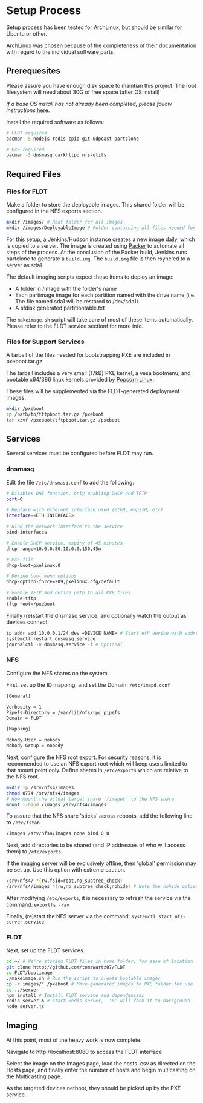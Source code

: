 # Setup Process

Setup process has been tested for ArchLinux, but should be similar for Ubuntu or other.

ArchLinux was chosen because of the completeness of their documentation with regard to the individual software parts.

## Prerequesites

Please assure you have enough disk space to maintian this project.
The root filesystem will need about 30G of free space (after OS install)

*If a base OS install has not already been completed, please follow instructions* [here](https://wiki.archlinux.org/index.php/Beginners_Guide).

Install the required software as follows:

```bash
# FLDT required
pacman -S nodejs redis cpio git udpcast partclone

# PXE required
pacman -S dnsmasq darkhttpd nfs-utils
```

## Required Files

### Files for FLDT
Make a folder to store the deployable images. This shared folder will be configured in the NFS exports section.
```bash
mkdir /images/ # Root folder for all images
mkdir /images/DeployableImage # Folder containing all files needed for DeployableImage's image
```
For this setup, a Jenkins/Hudson instance creates a new image daily, which is copied to a server.
The image is created using [Packer](http://packer.io) to automate all steps of the process.
At the conclusion of the Packer build, Jenkins runs partclone to generate a `build.img`.
The `build.img` file is then rsync'ed to a server as sda1

The default imaging scripts expect these items to deploy an image:

* A folder in /image with the folder's name
* Each partimage image for each partition named with the drive name (i.e. The file named sda1 will be restored to /dev/sda1)
* A sfdisk generated partitiontable.txt

The `makeimage.sh` script will take care of most of these items automatically. Please refer to the FLDT service sectionf for more info.

### Files for Support Services
A tarball of the files needed for bootstrapping PXE are included in pxeboot.tar.gz

The tarball includes a very small (17kB) PXE kernel, a vesa bootmenu, and bootable x64/386 linux kernels provided by [Popcorn Linux](http://www.popcornlinux.org/).

These files will be supplemented via the FLDT-generated deployment images.
```bash
mkdir /pxeboot
cp /path/to/tftpboot.tar.gz /pxeboot
tar xzvf /pxeboot/tftpboot.tar.gz /pxeboot
```

## Services

Several services must be configured before FLDT may run.

### dnsmasq
Edit the file `/etc/dnsmasq.conf` to add the following:
```bash
# Disables DNS function, only enabling DHCP and TFTP
port=0

# Replace with Ethernet interface used (eth0, enp2s0, etc)
interface=«ETH INTERFACE»

# Bind the network interface to the service
bind-interfaces

# Enable DHCP service, expiry of 45 minutes
dhcp-range=10.0.0.50,10.0.0.150,45m

# PXE file
dhcp-boot=pxelinux.0

# Define boot menu options
dhcp-option-force=209,pxelinux.cfg/default

# Enable TFTP and define path to all PXE files
enable-tftp
tftp-root=/pxeboot
```
Finally (re)start the dnsmasq service, and optionally watch the output as devices connect
```bash
ip addr add 10.0.0.1/24 dev «DEVICE NAME» # Start eth device with address for PXE booting
systemctl restart dnsmasq.service
journalctl -u dnsmasq.service -f # Optional
```

### NFS
Configure the NFS shares on the system.

First, set up the ID mapping, and set the Domain: `/etc/imapd.conf`
```bash
[General]

Verbosity = 1
Pipefs-Directory = /var/lib/nfs/rpc_pipefs
Domain = FLDT

[Mapping]

Nobody-User = nobody
Nobody-Group = nobody
```

Next, configure the NFS root export. For security reasons, it is recommended to use an NFS export root which will keep users limited to that mount point only.
Define shares in `/etc/exports` which are relative to the NFS root.

```bash
mkdir -p /srv/nfs4/images
chmod 0774 /srv/nfs4/images
# Now mount the actual target share `/images` to the NFS share
mount --bind /images /srv/nfs4/images
```

To assure that the NFS share 'sticks' across reboots, add the following line to `/etc/fstab`
```bash
/images /srv/nfs4/images none bind 0 0
```

Next, add directories to be shared (and IP addresses of who will access them) to `/etc/exports`.

If the imaging server will be exclusively offline, then 'global' permission may be set up. Use this option with extreme caution.
```bash
/srv/nfs4/ *(rw,fsid=root,no_subtree_check)
/srv/nfs4/images *(rw,no_subtree_check,nohide) # Note the nohide option which is applied to mounted directories on the file system.
```
After modifying `/etc/exports`, it is necessary to refresh the service via the command: `exportfs -rav`

Finally, (re)start the NFS server via the command: `systemctl start nfs-server.service`

### FLDT
Next, set up the FLDT services.
```bash
cd ~/ # We're storing FLDT files in home folder, for ease of location
git clone http://github.com/tomswartz07/FLDT
cd FLDT/bootimage
./makeimage.sh # Run the script to create bootable images
cp -r images/* /pxeboot # Move generated images to PXE folder for use
cd ../server
npm install # Install FLDT service and dependencies
redis-server & # Start Redis server,  '&' will fork it to background
node server.js
```

## Imaging
At this point, most of the heavy work is now complete.

Navigate to http://localhost:8080 to access the FLDT interface

Select the image on the Images page, load the hosts .csv as directed on the Hosts page, and finally enter the number of hosts and begin multicasting on the Multicasting page.

As the targeted devices netboot, they should be picked up by the PXE service.
